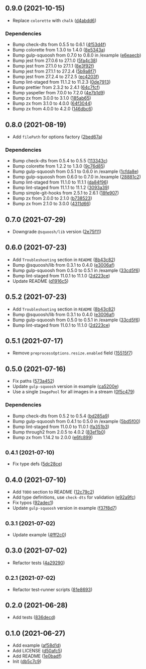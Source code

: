 ## 0.9.0 (2021-10-15)

- Replace `colorette` with `chalk` ([d4abdd6](https://github.com/chenaski/gulp-squoosh/commit/d4abdd6))

### Dependencies

- Bump check-dts from 0.5.5 to 0.6.1 ([4f53d4f](https://github.com/chenaski/gulp-squoosh/commit/4f53d4f))
- Bump colorette from 1.3.0 to 1.4.0 ([8e5343a](https://github.com/chenaski/gulp-squoosh/commit/8e5343a))
- Bump gulp-squoosh from 0.7.0 to 0.8.0 in /example ([e6eaecb](https://github.com/chenaski/gulp-squoosh/commit/e6eaecb))
- Bump jest from 27.0.6 to 27.1.0 ([5fa4c38](https://github.com/chenaski/gulp-squoosh/commit/5fa4c38))
- Bump jest from 27.1.0 to 27.1.1 ([8e3f92f](https://github.com/chenaski/gulp-squoosh/commit/8e3f92f))
- Bump jest from 27.1.1 to 27.2.4 ([5b9a8f7](https://github.com/chenaski/gulp-squoosh/commit/5b9a8f7))
- Bump jest from 27.2.4 to 27.2.5 ([ec4203f](https://github.com/chenaski/gulp-squoosh/commit/ec4203f))
- Bump lint-staged from 11.1.2 to 11.2.3 ([0de7913](https://github.com/chenaski/gulp-squoosh/commit/0de7913))
- Bump prettier from 2.3.2 to 2.4.1 ([64c7fcf](https://github.com/chenaski/gulp-squoosh/commit/64c7fcf))
- Bump yaspeller from 7.0.0 to 7.2.0 ([4e7b1d9](https://github.com/chenaski/gulp-squoosh/commit/4e7b1d9))
- Bump zx from 3.0.0 to 3.1.0 ([185ab65](https://github.com/chenaski/gulp-squoosh/commit/185ab65))
- Bump zx from 3.1.0 to 4.0.0 ([64f3044](https://github.com/chenaski/gulp-squoosh/commit/64f3044))
- Bump zx from 4.0.0 to 4.2.0 ([146dbc6](https://github.com/chenaski/gulp-squoosh/commit/146dbc6))

## 0.8.0 (2021-08-19)

- Add `filePath` for options factory ([2bed67a](https://github.com/chenaski/gulp-squoosh/commit/2bed67a))

### Dependencies

- Bump check-dts from 0.5.4 to 0.5.5 ([113343c](https://github.com/chenaski/gulp-squoosh/commit/113343c))
- Bump colorette from 1.2.2 to 1.3.0 ([9c76d85](https://github.com/chenaski/gulp-squoosh/commit/9c76d85))
- Bump gulp-squoosh from 0.5.1 to 0.6.0 in /example ([1cfda8e](https://github.com/chenaski/gulp-squoosh/commit/1cfda8e))
- Bump gulp-squoosh from 0.6.0 to 0.7.0 in /example ([28881c2](https://github.com/chenaski/gulp-squoosh/commit/28881c2))
- Bump lint-staged from 11.1.0 to 11.1.1 ([da84f96](https://github.com/chenaski/gulp-squoosh/commit/da84f96))
- Bump lint-staged from 11.1.1 to 11.1.2 ([3093a39](https://github.com/chenaski/gulp-squoosh/commit/3093a39))
- Bump simple-git-hooks from 2.5.1 to 2.6.1 ([18fe907](https://github.com/chenaski/gulp-squoosh/commit/18fe907))
- Bump zx from 2.0.0 to 2.1.0 ([b738523](https://github.com/chenaski/gulp-squoosh/commit/b738523))
- Bump zx from 2.1.0 to 3.0.0 ([4311d66](https://github.com/chenaski/gulp-squoosh/commit/4311d66))

## 0.7.0 (2021-07-29)

- Downgrade `@squoosh/lib` version ([2e75f11](https://github.com/chenaski/gulp-squoosh/commit/2e75f11))

## 0.6.0 (2021-07-23)

- Add `Troubleshooting` section in `README` ([8b43c82](https://github.com/chenaski/gulp-squoosh/commit/8b43c82))
- Bump @squoosh/lib from 0.3.1 to 0.4.0 ([e3006af](https://github.com/chenaski/gulp-squoosh/commit/e3006af))
- Bump gulp-squoosh from 0.5.0 to 0.5.1 in /example ([33cd5f6](https://github.com/chenaski/gulp-squoosh/commit/33cd5f6))
- Bump lint-staged from 11.0.1 to 11.1.0 ([2d223ce](https://github.com/chenaski/gulp-squoosh/commit/2d223ce))
- Update README ([d1916c5](https://github.com/chenaski/gulp-squoosh/commit/d1916c5))

## 0.5.2 (2021-07-23)

- Add `Troubleshooting` section in `README` ([8b43c82](https://github.com/chenaski/gulp-squoosh/commit/8b43c82))
- Bump @squoosh/lib from 0.3.1 to 0.4.0 ([e3006af](https://github.com/chenaski/gulp-squoosh/commit/e3006af))
- Bump gulp-squoosh from 0.5.0 to 0.5.1 in /example ([33cd5f6](https://github.com/chenaski/gulp-squoosh/commit/33cd5f6))
- Bump lint-staged from 11.0.1 to 11.1.0 ([2d223ce](https://github.com/chenaski/gulp-squoosh/commit/2d223ce))

## 0.5.1 (2021-07-17)

- Remove `preprocessOptions.resize.enabled` field ([15515f7](https://github.com/chenaski/gulp-squoosh/commit/15515f7))

## 0.5.0 (2021-07-16)

- Fix paths ([573a452](https://github.com/chenaski/gulp-squoosh/commit/573a452))
- Update `gulp-squoosh` version in example ([ca5200e](https://github.com/chenaski/gulp-squoosh/commit/ca5200e))
- Use a single `ImagePool` for all images in a stream ([0f5c479](https://github.com/chenaski/gulp-squoosh/commit/0f5c479))

### Dependencies

- Bump check-dts from 0.5.2 to 0.5.4 ([bd285a9](https://github.com/chenaski/gulp-squoosh/commit/bd285a9))
- Bump gulp-squoosh from 0.4.1 to 0.5.0 in /example ([5bd5f00](https://github.com/chenaski/gulp-squoosh/commit/5bd5f00))
- Bump lint-staged from 11.0.0 to 11.0.1 ([fa351b3](https://github.com/chenaski/gulp-squoosh/commit/fa351b3))
- Bump through2 from 2.0.5 to 4.0.2 ([83ef1b0](https://github.com/chenaski/gulp-squoosh/commit/83ef1b0))
- Bump zx from 1.14.2 to 2.0.0 ([e6fc899](https://github.com/chenaski/gulp-squoosh/commit/e6fc899))

## <small>0.4.1 (2021-07-10)</small>

- Fix type defs ([5dc28ce](https://github.com/chenaski/gulp-squoosh/commit/5dc28ce))

## 0.4.0 (2021-07-10)

- Add `TODO` section to README ([12c79c2](https://github.com/chenaski/gulp-squoosh/commit/12c79c2))
- Add type definitions, use `check-dts` for validation ([e92a9fc](https://github.com/chenaski/gulp-squoosh/commit/e92a9fc))
- Fix typos ([92adec1](https://github.com/chenaski/gulp-squoosh/commit/92adec1))
- Update `gulp-squoosh` version in example ([f37f8d7](https://github.com/chenaski/gulp-squoosh/commit/f37f8d7))

## <small>0.3.1 (2021-07-02)</small>

- Update example ([4fff2c0](https://github.com/chenaski/gulp-squoosh/commit/4fff2c0))

## 0.3.0 (2021-07-02)

- Refactor tests ([4a29290](https://github.com/chenaski/gulp-squoosh/commit/4a29290))

## <small>0.2.1 (2021-07-02)</small>

- Refactor test-runner scripts ([81e8693](https://github.com/chenaski/gulp-squoosh/commit/81e8693))

## 0.2.0 (2021-06-28)

- Add tests ([836decd](https://github.com/chenaski/gulp-squoosh/commit/836decd))

## 0.1.0 (2021-06-27)

- Add example ([af58d1d](https://github.com/chenaski/gulp-squoosh/commit/af58d1d))
- Add LICENSE ([d50afc5](https://github.com/chenaski/gulp-squoosh/commit/d50afc5))
- Add README ([1e0badf](https://github.com/chenaski/gulp-squoosh/commit/1e0badf))
- Init ([db5c7c9](https://github.com/chenaski/gulp-squoosh/commit/db5c7c9))
